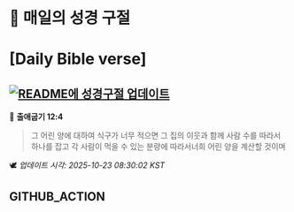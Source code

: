 # 🙏 매일의 성경 구절
# [Daily Bible verse]
## [![README에 성경구절 업데이트](https://github.com/DONGSUKA/first_test/actions/workflows/update-readme-bible.yml/badge.svg)](https://github.com/DONGSUKA/first_test/actions/workflows/update-readme-bible.yml)
<!-- START_BIBLE_VERSE -->
📖 **출애굽기 12:4**
> 그 어린 양에 대하여 식구가 너무 적으면 그 집의 이웃과 함께 사람 수를 따라서 하나를 잡고 각 사람이 먹을 수 있는 분량에 따라서너희 어린 양을 계산할 것이며

🕊️ _업데이트 시각: 2025-10-23 08:30:02 KST_
  <!-- END_BIBLE_VERSE -->
## GITHUB_ACTION
